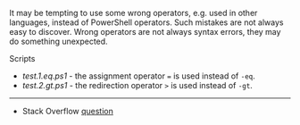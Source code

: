 
It may be tempting to use some wrong operators, e.g. used in other languages,
instead of PowerShell operators. Such mistakes are not always easy to discover.
Wrong operators are not always syntax errors, they may do something unexpected.

Scripts

- *test.1.eq.ps1* - the assignment operator `=` is used instead of `-eq`.
- *test.2.gt.ps1* - the redirection operator `>` is used instead of `-gt`.

---

- Stack Overflow [question](http://stackoverflow.com/q/30699268/323582)
